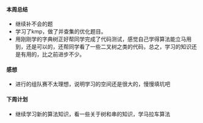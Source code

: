 #### 本周总结
+ 继续补不会的题
+ 学习了kmp，做了并查集的优化题目。
+ 用刚刚学的字典树正好帮同学完成了代码测试，感觉自己学得算法能立马用到，还是可以的，还帮同学看了一些二叉树之类的代码，总之，学习的知识还是有用的，比之前进步不少。
#### 感想
+ 进行的组队赛不太理想，说明学习的空间还是很大的，慢慢填坑吧
#### 下周计划
+ 继续学习新的算法知识，看一些关于树和串的知识，学马拉车算法
